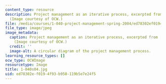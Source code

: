 ```yaml
---
content_type: resource
description: Project management as an iterative process, excerpted from lecture 1.
  (Image courtesy of OCW.)
file: /media/courses/1-040-project-management-spring-2004/ed78302ef0194f93b950119b5e7e24f5_1-040s04.jpg
file_type: image/jpeg
image_metadata:
  caption: Project management as an iterative process, excerpted from [lecture 1](pages/lecture-notes).
    (Image courtesy of OCW.)
  credit: ''
  image-alt: A circular diagram of the project management process.
learning_resource_types: []
ocw_type: OCWImage
resourcetype: Image
title: 1-040s04.jpg
uid: ed78302e-f019-4f93-b950-119b5e7e24f5
---
```


